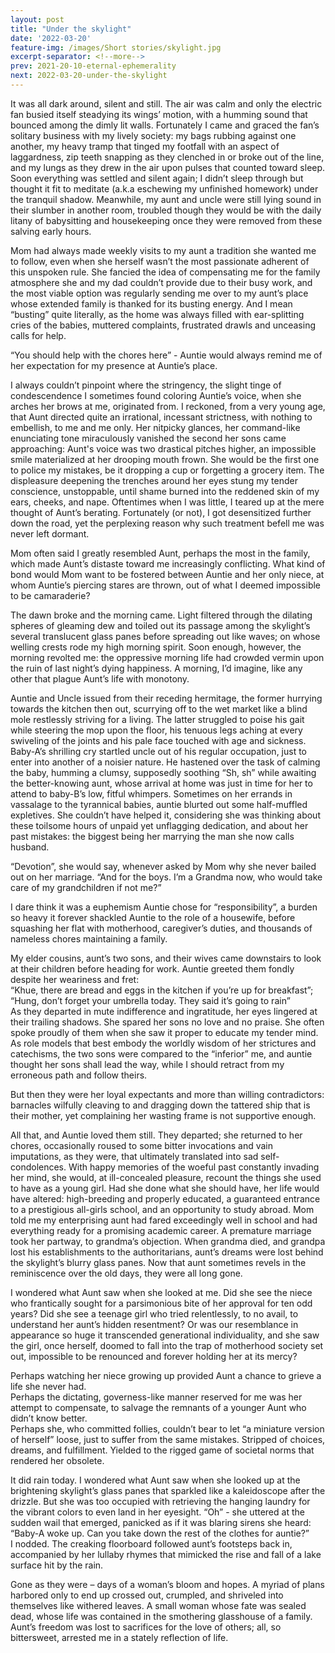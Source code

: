 ```yaml
---
layout: post
title: "Under the skylight"
date: '2022-03-20'
feature-img: /images/Short stories/skylight.jpg
excerpt-separator: <!--more-->
prev: 2021-20-10-eternal-ephemerality
next: 2022-03-20-under-the-skylight
---
```

It was all dark around, silent and still. The air was calm and only the electric fan busied itself steadying its wings’ motion, with a humming sound that bounced among the dimly lit walls. Fortunately I came and graced the fan’s solitary business with my lively society: my bags rubbing against one another, my heavy tramp that tinged my footfall with an aspect of laggardness, zip teeth snapping as they clenched in or broke out of the line, and my lungs as they drew in the air upon pulses that counted toward sleep. Soon everything was settled and silent again; I didn’t sleep through but thought it fit to meditate (a.k.a eschewing my unfinished homework) under the tranquil shadow. Meanwhile, my aunt and uncle were still lying sound in their slumber in another room, troubled though they would be with the daily litany of babysitting and housekeeping once they were removed from these salving early hours.

Mom had always made weekly visits to my aunt a tradition she wanted me to follow, even when she herself wasn’t the most passionate adherent of this unspoken rule. She fancied the idea of compensating me for the family atmosphere she and my dad couldn’t provide due to their busy work, and the most viable option was regularly sending me over to my aunt’s place whose extended family is thanked for its busting energy. And I mean “busting” quite literally, as the home was always filled with ear-splitting cries of the babies, muttered complaints, frustrated drawls and unceasing calls for help. 

“You should help with the chores here” - Auntie would always remind me of her expectation for my presence at Auntie’s place. 

I always couldn’t pinpoint where the stringency, the slight tinge of condescendence I sometimes found coloring Auntie’s voice, when she arches her brows at me, originated from. I reckoned, from a very young age, that Aunt directed quite an irrational, incessant strictness, with nothing to embellish, to me and me only. Her nitpicky glances, her command-like enunciating tone miraculously vanished the second her sons came approaching: Aunt's voice was two drastical pitches higher, an impossible smile materialized at her drooping mouth frown. She would be the first one to police my mistakes, be it dropping a cup or forgetting a grocery item. The displeasure deepening the trenches around her eyes stung my tender conscience, unstoppable, until shame burned into the reddened skin of my ears, cheeks, and nape. Oftentimes when I was little, I teared up at the mere thought of Aunt’s berating. Fortunately (or not), I got desensitized further down the road, yet the perplexing reason why such treatment befell me was never left dormant. 

Mom often said I greatly resembled Aunt, perhaps the most in the family, which made Aunt’s distaste toward me increasingly conflicting. What kind of bond would Mom want to be fostered between Auntie and her only niece, at whom Auntie’s piercing stares are thrown, out of what I deemed impossible to be camaraderie?

The dawn broke and the morning came. Light filtered through the dilating spheres of gleaming dew and toiled out its passage among the skylight’s several translucent glass panes before spreading out like waves; on whose welling crests rode my high morning spirit. Soon enough, however, the morning revolted me: the oppressive morning life had crowded vermin upon the ruin of last night’s dying happiness. A morning, I’d imagine, like any other that plague Aunt’s life with monotony.  

Auntie and Uncle issued from their receding hermitage, the former hurrying towards the kitchen then out, scurrying off to the wet market like a blind mole restlessly striving for a living. The latter struggled to poise his gait while steering the mop upon the floor, his tenuous legs aching at every swiveling of the joints and his pale face touched with age and sickness. Baby-A’s shrilling cry startled uncle out of his regular occupation, just to enter into another of a noisier nature. He hastened over the task of calming the baby, humming a clumsy, supposedly soothing “Sh, sh” while awaiting the better-knowing aunt, whose arrival at home was just in time for her to attend to baby-B’s low, fitful whimpers. Sometimes on her errands in vassalage to the tyrannical babies, auntie blurted out some half-muffled expletives. She couldn’t have helped it, considering she was thinking about these toilsome hours of unpaid yet unflagging dedication, and about her past mistakes: the biggest being her marrying the man she now calls husband.

“Devotion”, she would say, whenever asked by Mom why she never bailed out on her marriage. 
“And for the boys. I’m a Grandma now, who would take care of my grandchildren if not me?”

I dare think it was a euphemism Auntie chose for “responsibility”, a burden so heavy it forever shackled Auntie to the role of a housewife, before squashing her flat with motherhood, caregiver’s duties, and thousands of nameless chores maintaining a family. 

My elder cousins, aunt’s two sons, and their wives came downstairs to look at their children before heading for work. Auntie greeted them fondly despite her weariness and fret:  
“Khue, there are bread and eggs in the kitchen if you’re up for breakfast”;  
“Hung, don’t forget your umbrella today. They said it’s going to rain”  
As they departed in mute indifference and ingratitude, her eyes lingered at their trailing shadows. She spared her sons no love and no praise. She often spoke proudly of them when she saw it proper to educate my tender mind. As role models that best embody the worldly wisdom of her strictures and catechisms, the two sons were compared to the “inferior” me, and auntie thought her sons shall lead the way, while I should retract from my erroneous path and follow theirs.

But then they were her loyal expectants and more than willing contradictors: barnacles wilfully cleaving to and dragging down the tattered ship that is their mother, yet complaining her wasting frame is not supportive enough.

All that, and Auntie loved them still. They departed; she returned to her chores, occasionally roused to some bitter invocations and vain imputations, as they were, that ultimately translated into sad self-condolences. With happy memories of the woeful past constantly invading her mind, she would, at ill-concealed pleasure, recount the things she used to have as a young girl. Had she done what she should have, her life would have altered: high-breeding and properly educated, a guaranteed entrance to a prestigious all-girls school, and an opportunity to study abroad. Mom told me my enterprising aunt had fared exceedingly well in school and had everything ready for a promising academic career. A premature marriage took her partway, to grandma’s objection. When grandma died, and grandpa lost his establishments to the authoritarians, aunt’s dreams were lost behind the skylight’s blurry glass panes. Now that aunt sometimes revels in the reminiscence over the old days, they were all long gone.

I wondered what Aunt saw when she looked at me. Did she see the niece who frantically sought for a parsimonious bite of her approval for ten odd years? Did she see a teenage girl who tried relentlessly, to no avail, to understand her aunt’s hidden resentment? Or was our resemblance in appearance so huge it transcended generational individuality, and she saw the girl, once herself, doomed to fall into the trap of motherhood society set out, impossible to be renounced and forever holding her at its mercy?

Perhaps watching her niece growing up provided Aunt a chance to grieve a life she never had.  
Perhaps the dictating, governess-like manner reserved for me was her attempt to compensate, to salvage the remnants of a younger Aunt who didn’t know better.  
Perhaps she, who committed follies, couldn’t bear to let “a miniature version of herself” loose, just to suffer from the same mistakes. Stripped of choices, dreams, and fulfillment. Yielded to the rigged game of societal norms that rendered her obsolete.  

It did rain today. I wondered what Aunt saw when she looked up at the brightening skylight’s glass panes that sparkled like a kaleidoscope after the drizzle. But she was too occupied with retrieving the hanging laundry for the vibrant colors to even land in her eyesight. “Oh” - she uttered at the sudden wail that emerged, panicked as if it was blaring sirens she heard:  
“Baby-A woke up. Can you take down the rest of the clothes for auntie?”  
I nodded. The creaking floorboard followed aunt’s footsteps back in, accompanied by her lullaby rhymes that mimicked the rise and fall of a lake surface hit by the rain.

Gone as they were – days of a woman’s bloom and hopes. A myriad of plans harbored only to end up crossed out, crumpled, and shriveled into themselves like withered leaves. A small woman whose fate was sealed dead, whose life was contained in the smothering glasshouse of a family. Aunt’s freedom was lost to sacrifices for the love of others; all, so bittersweet, arrested me in a stately reflection of life.

